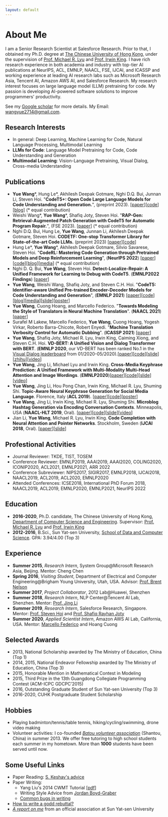 ```yaml
---
layout: default
---
```


# About Me
I am a Senior Research Scientist at Salesforce Research. Prior to that, I obtained my Ph.D. degree at [The Chinese University of Hong Kong](http://www.cuhk.edu.hk), under the supervision of [Prof. Michael R. Lyu](https://www.cse.cuhk.edu.hk/lyu/) and [Prof. Irwin King](https://www.cse.cuhk.edu.hk/irwin.king/). 
I have rich research experience in both academia and industry with top-tier AI publications at NeurIPS, ACL, EMNLP, NAACL, FSE, IJCAI, and ICASSP and working experience at leading AI research labs such as Microsoft Research Asia, Tencent AI, Amazon AWS AI, and Salesforce Research. 
My research interest focuses on large language model (LLM) pretraining for code. My passion is developing AI-powered software solutions to improve programmers' productivity.

See my [Google scholar](https://scholar.google.com/citations?user=iyxbtcEAAAAJ&hl=en) for more details. My Email: [wangyue2714@gmail.com](mailto:wangyue2714@gmail.com).

## Research Interests
* In general: Deep Learning, Machine Learning for Code, Natural Language Processing, Multimodal Learning
* **LLMs for Code**: Language Model Pretraining for Code, Code Understanding and Generation
* **Multimodal Learning**: Vision-Language Pretraining, Visual Dialog, Cross-media Understanding


## Publications 
* **Yue Wang**\*,  Hung Le\*, Akhilesh Deepak Gotmare, Nghi D.Q. Bui, Junnan Li, Steven Hoi. "**CodeT5+: Open Code Large Language Models for Code Understanding and Generation.**",  (preprint 2023).  \[[paper](https://arxiv.org/pdf/2305.07922.pdf)\]\[[code](https://github.com/salesforce/CodeT5/tree/main/CodeT5%2B)\]\[[blog](https://blog.salesforceairesearch.com/codet5-open-code-large-language-models/)\] (\* equal contribution)
* Weishi Wang\*, **Yue Wang**\*,  Shafiq Joty, Steven Hoi. "**RAP-Gen: Retrieval-Augmented Patch Generation with CodeT5 for Automatic Program Repair.**",  (FSE 2023).  \[[paper](https://yuewang-cuhk.github.io/)\] (\* equal contribution)
* Nghi D.Q. Bui,  Hung Le, **Yue Wang**, Junnan Li, Akhilesh Deepak Gotmare, Steven Hoi. **CODETF: One-stop Transformer Library for State-of-the-art Code LLMs.** (preprint 2023) \[[paper](https://arxiv.org/pdf/2306.00029.pdf)\]\[[code](https://github.com/salesforce/CodeTF)\]
* Hung Le\*, **Yue Wang**\*, Akhilesh Deepak Gotmare, Silvio Savarese, Steven Hoi. "**CodeRL: Mastering Code Generation through Pretrained Models and Deep Reinforcement Learning**", (**NeurIPS 2022**) \[[paper](https://arxiv.org/abs/2109.00859)\]\[[code](https://github.com/salesforce/CodeRL)\]\[[blog](https://blog.salesforceairesearch.com/coderl)\]\[[media](https://aisupremacy.substack.com/p/what-is-salesforces-coderl)\] (\* equal contribution)
* Nghi D. Q. Bui, **Yue Wang**, Steven Hoi. **Detect-Localize-Repair: A Unified Framework for Learning to Debug with CodeT5**. (**EMNLP2022 Findings**) \[[paper](https://arxiv.org/abs/2211.14875)\] 
* **Yue Wang**, Weishi Wang, Shafiq Joty, and Steven C.H. Hoi. "**CodeT5: Identifier-aware Unified Pre-trained Encoder-Decoder Models for Code Understanding and Generation**", (**EMNLP 2021**) \[[paper](https://arxiv.org/abs/2109.00859)\]\[[code](https://github.com/salesforce/CodeT5)\]\[[blog](https://blog.salesforceairesearch.com/codet5/)\]\[[media](https://venturebeat.com/2021/09/07/salesforces-codet5-system-can-understand-and-generate-code/)\]\[[slide](https://yuewang-cuhk.github.io/file/CodeT5_final_slide_p20.pdf)\]\[[poster](https://yuewang-cuhk.github.io/file/CodeT5_Poster.pdf)\]
* **Yue Wang**, Cuong Hoang, and Marcello Federico. "**Towards Modeling the Style of Translators in Neural Machine Translation**". (**NAACL 2021**) \[[paper](https://www.amazon.science/publications/towards-modeling-the-style-of-translators-in-neural-machine-translation)\]
* Surafel M Lakew, Marcello Federico, **Yue Wang**, Cuong Hoang, Yogesh Virkar, Roberto Barra-Chicote, Robert Enyedi. "**Machine Translation Verbosity Control for Automatic Dubbing**". (**ICASSP 2021**) \[[paper](https://ieeexplore.ieee.org/abstract/document/9414411)\]
* **Yue Wang**, Shafiq Joty, Michael R. Lyu, Irwin King, Caiming Xiong, and Steven C.H. Hoi. **VD-BERT: A Unified Vision and Dialog Transformer with BERT**. (**EMNLP 2020**, our VD-BERT has been ranked No.1 in the [Visual Dialog leaderboard](https://evalai.cloudcv.org/web/challenges/challenge-page/161/leaderboard/483) from 01/2020-05/2020).\[[paper](https://arxiv.org/abs/2004.13278)\]\[[code](https://github.com/salesforce/VD-BERT)\]\[[slide](https://yuewang-cuhk.github.io/file/vdbert_emnlp20_yue_resize.pdf)\]\[[zhihu](https://zhuanlan.zhihu.com/p/141605303)\]\[[video](https://virtual.2020.emnlp.org/paper_main.355.html)\]
* **Yue Wang**, Jing Li, Michael Lyu and Irwin King. **Cross-Media Keyphrase Prediction: A Unified Framework with Multi-Modality Multi-Head Attention and Image Wordings**. (**EMNLP2020**)\[[paper](https://arxiv.org/abs/2011.01565)\]\[[code](https://github.com/yuewang-cuhk/CMKP)\]\[[slide](https://yuewang-cuhk.github.io/file/cmkp_emnlp20_yue_resize.pdf)\]\[[video](https://virtual.2020.emnlp.org/paper_main.3088.html)\]
* **Yue Wang**, Jing Li, Hou Pong Chan, Irwin King, Michael R. Lyu, Shuming Shi. **Topic-Aware Neural Keyphrase Generation for Social Media Language**. Florence, Italy (**ACL 2019**). \[[paper](https://www.aclweb.org/anthology/P19-1240)\]\[[code](https://github.com/yuewang-cuhk/TAKG)\]\[[poster](https://yuewang-cuhk.github.io/file/ACL2019_yuewang_final.pdf)\]
* **Yue Wang**, Jing Li, Irwin King, Michael R. Lyu, Shuming Shi. **Microblog Hashtag Generation via Encoding Conversation Contexts**. Minneapolis, USA (**NAACL-HLT 2019**, Oral).  \[[paper](https://www.aclweb.org/anthology/N19-1164)\]\[[code](https://github.com/yuewang-cuhk/HashtagGeneration)\]\[[slide](https://yuewang-cuhk.github.io/file/naacl19_slide.pdf)\]\[[video](https://vimeo.com/364687803)\]
* Jian Li, **Yue Wang**, Michael R. Lyu, Irwin King. **Code Completion with Neural Attention and Pointer Networks**. Stockholm, Sweden (**IJCAI 2018**, Oral). \[[paper](https://www.ijcai.org/proceedings/2018/0578.pdf)\]\[[slide](https://yuewang-cuhk.github.io/file/ijcai18_slide.pdf)\]


## Profestional Activities
* Journal Reviewer: TKDE, TIST, TOSEM
* Conference Reviewer: EMNLP2019, AAAI2019, AAAI2020, COLING2020, ICONIP2020, ACL2021, EMNLP2021, ARR 2022
* Conference Subreviewer: NIPS2017, SIGIR2017, EMNLP2018, IJCAI2018, NAACL2019, ACL2019, ACL2020, EMNLP2020
* Attended Conferences: ICSE2018, International PhD Forum 2018, NAACL2019, ACL2019, EMNLP2020, EMNLP2021, NeurIPS 2022

## Education
* **2016-2020**, Ph.D. candidate, The Chinese University of Hong Kong, [Department of Computer Science and Engineering](https://www.cse.cuhk.edu.hk).   Supervisor: [Prof. Michael R. Lyu](https://www.cse.cuhk.edu.hk/lyu/) and [Prof. Irwin King](https://www.cse.cuhk.edu.hk/irwin.king/)
* **2012-2016**, B.Sci., Sun Yat-sen University, [School of Data and Computer Science](http://sdcs.sysu.edu.cn/). GPA: 3.94/4.00 (Top 3)

## Experience
* **Summer 2015**, _Research Intern_, System Group@Microsoft Research Asia, Beijing. Mentor: Cheng Chen
* **Spring 2016**, _Visiting Student_, Department of Electrical and Computer Engineering@Brigham Young University, Utah, USA. Advisor: [Prof. Brent Nelson](https://ece.byu.edu/faculty/brent_nelson)
* **Summer 2017**, _Project Collaborator_, 2012 Lab@Huawei, Shenzhen
* **Summer 2018**, _Research Intern_, NLP Center@Tencent AI Lab, Shenzhen. Mentor: [Prof. Jing Li](http://www4.comp.polyu.edu.hk/~jing1li/)
* **Summer 2019**, _Research Intern_, Salesforce Research, Singapore. Mentor: [Prof. Steven Hoi](https://sites.google.com/view/stevenhoi/home) and [Prof. Shafiq Rayhan Joty](https://raihanjoty.github.io/)
* **Summer 2020**, _Applied Scientist Intern_, Amazon AWS AI Lab, California, USA. Mentor: [Marcello Federico](https://sites.google.com/site/marcellofedericohome/) and Hoang Cuong

  
## Selected Awards
* 2013, National Scholarship awarded by The Ministry of Education, China (Top 1)
* 2014, 2015, National Endeavor Fellowship awarded by The Ministry of Education, China (Top 3)
* 2015, Honorable Mention in Mathematical Contest in Modeling
* 2015, Third Prize in the 13th Guangdong Collegiate Programming Contest (ACM-ICPC GDCPC’2015)  
* 2016, Outstanding Graduate Student of Sun Yat-sen University (Top 3) 
* 2016-2020, CUHK Postgraduate Student Scholarship

## Hobbies
* Playing badminton/tennis/table tennis, hiking/cycling/swimming, drone video making
* Volunteer activities: I co-founded [_Batou volunteer association_](https://mp.weixin.qq.com/s/42OKBVeQeZw6ujNI35r9jg) (Shantou, China) in summer 2013. We offer free tutoring to high school students each summer in my hometown. More than **1000** students have been served until now.


## Some Useful Links
* Paper Reading: [S. Keshav's advice](https://web.stanford.edu/class/ee384m/Handouts/HowtoReadPaper.pdf)
* Paper Writing:
  - Yang Liu's 2014 CWMT Tutorial \[[pdf](http://nlp.csai.tsinghua.edu.cn/~ly/talks/cwmt14_tut.pdf)\]
  - Writing Style Advice from [Jordan Boyd-Graber](http://users.umiacs.umd.edu/~jbg/static/style.html)
  - [Common bugs in writing](http://www.cs.columbia.edu/~hgs/etc/writing-bugs.html)
* [How to write a godd rebuttal?](https://medium.com/@deviparikh/how-we-write-rebuttals-dc84742fece1)  
* [_A report on me_](https://mp.weixin.qq.com/s/f0lpTI4LJPUXmZcIKofDlQ) from an official association at Sun Yat-sen University